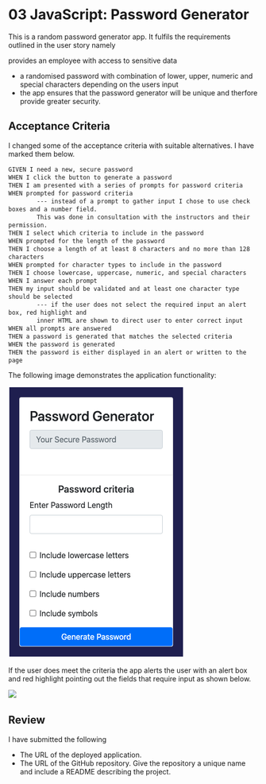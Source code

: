 # 03 JavaScript: Password Generator

This is a random password generator app. It fulfils the requirements outlined in the user story namely

provides an employee with access to sensitive data
* a randomised password with combination of lower, upper, numeric and special characters depending on the users input
* the app ensures that the password generator will be unique and therfore provide greater security.

## Acceptance Criteria
I changed some of the acceptance criteria with suitable alternatives. I have marked them below.

```
GIVEN I need a new, secure password
WHEN I click the button to generate a password
THEN I am presented with a series of prompts for password criteria
WHEN prompted for password criteria 
        --- instead of a prompt to gather input I chose to use check boxes and a number field. 
        This was done in consultation with the instructors and their permission.
THEN I select which criteria to include in the password
WHEN prompted for the length of the password
THEN I choose a length of at least 8 characters and no more than 128 characters
WHEN prompted for character types to include in the password
THEN I choose lowercase, uppercase, numeric, and special characters
WHEN I answer each prompt
THEN my input should be validated and at least one character type should be selected
        --- if the user does not select the required input an alert box, red highlight and 
        inner HTML are shown to direct user to enter correct input
WHEN all prompts are answered
THEN a password is generated that matches the selected criteria
WHEN the password is generated
THEN the password is either displayed in an alert or written to the page
```

The following image demonstrates the application functionality:

![](Screen%20Shot%202020-06-03%20at%202.54.32%20pm.png)

If the user does meet the criteria the app alerts the user with an alert box and red highlight pointing out the fields that require input as shown below.

![](Screen%Shot%2020-06-03%at%3.02.37%pm.png)

## Review

I have submitted the following 
- The URL of the deployed application.
- The URL of the GitHub repository. Give the repository a unique name and include a README describing the project.
